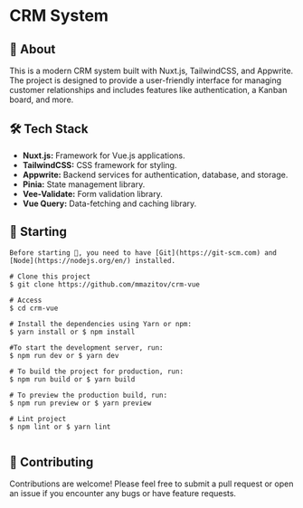 # CRM System

## 🎯 About

This is a modern CRM system built with Nuxt.js, TailwindCSS, and Appwrite. The project is designed to provide a user-friendly interface for managing customer relationships and includes features like authentication, a Kanban board, and more.


## 🛠 Tech Stack

- **Nuxt.js:** Framework for Vue.js applications.
- **TailwindCSS:** CSS framework for styling.
- **Appwrite:** Backend services for authentication, database, and storage.
- **Pinia:** State management library.
- **Vee-Validate:** Form validation library.
- **Vue Query:** Data-fetching and caching library.
  
## 🏁 Starting

```
Before starting 🏁, you need to have [Git](https://git-scm.com) and [Node](https://nodejs.org/en/) installed.

# Clone this project
$ git clone https://github.com/mmazitov/crm-vue

# Access
$ cd crm-vue

# Install the dependencies using Yarn or npm:
$ yarn install or $ npm install

#To start the development server, run:
$ npm run dev or $ yarn dev

# To build the project for production, run:
$ npm run build or $ yarn build

# To preview the production build, run:
$ npm run preview or $ yarn preview

# Lint project
$ npm lint or $ yarn lint


```

## 🤝 Contributing

Contributions are welcome! Please feel free to submit a pull request or open an issue if you encounter any bugs or have feature requests.
